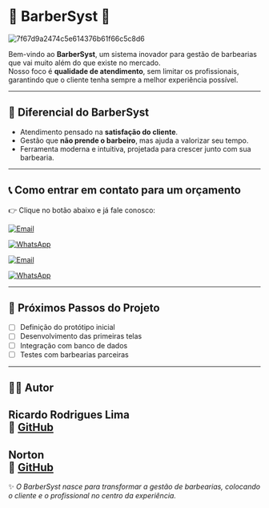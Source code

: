 # 💈 BarberSyst 💈


![7f67d9a2474c5e614376b61f66c5c8d6](https://github.com/user-attachments/assets/1cb7cff5-fc41-4242-92d6-3422b1358c32)


Bem-vindo ao **BarberSyst**, um sistema inovador para gestão de barbearias que vai muito além do que existe no mercado.  
Nosso foco é **qualidade de atendimento**, sem limitar os profissionais, garantindo que o cliente tenha sempre a melhor experiência possível.

---

## 🚀 Diferencial do BarberSyst
- Atendimento pensado na **satisfação do cliente**.  
- Gestão que **não prende o barbeiro**, mas ajuda a valorizar seu tempo.  
- Ferramenta moderna e intuitiva, projetada para crescer junto com sua barbearia.  

---

## 📞 Como entrar em contato para um orçamento

👉 Clique no botão abaixo e já fale conosco:

[![Email](https://img.shields.io/badge/📩%20Enviar%20E--mail-blue?style=for-the-badge)](mailto:ricardolimaa29@gmail.com?subject=Quero%20um%20orçamento%20do%20BarberSyst&body=Nome:%0D%0ABarbearia:%0D%0ACidade/Estado:%0D%0ANúmero%20de%20profissionais:%0D%0ARecursos%20de%20interesse:)

[![WhatsApp](https://img.shields.io/badge/💬%20Chamar%20no%20WhatsApp%20Ricardo-brightgreen?style=for-the-badge)](https://wa.me/5514997237199?text=Olá,%20gostaria%20de%20um%20orçamento%20do%20BarberSyst!)

[![Email](https://img.shields.io/badge/📩%20Enviar%20E--mail-blue?style=for-the-badge)](mailto:nortonsantos79@gmail.com?subject=Quero%20um%20orçamento%20do%20BarberSyst&body=Nome:%0D%0ABarbearia:%0D%0ACidade/Estado:%0D%0ANúmero%20de%20profissionais:%0D%0ARecursos%20de%20interesse:)

[![WhatsApp](https://img.shields.io/badge/💬%20Chamar%20no%20WhatsApp%20Norton-brightgreen?style=for-the-badge)](https://wa.me/5514910052626?text=Olá,%20gostaria%20de%20um%20orçamento%20do%20BarberSyst!)

---

## 📌 Próximos Passos do Projeto
- [ ] Definição do protótipo inicial  
- [ ] Desenvolvimento das primeiras telas  
- [ ] Integração com banco de dados  
- [ ] Testes com barbearias parceiras  

---



## 👨‍💻 Autor
**Ricardo Rodrigues Lima**  
🔗 [GitHub](https://github.com/ricardolimaa29)  
---

**Norton**  
🔗 [GitHub](https://github.com/Norton794)  
---

✨ *O BarberSyst nasce para transformar a gestão de barbearias, colocando o cliente e o profissional no centro da experiência.*
